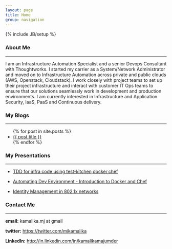 ```yaml
---
layout: page
title: Home
group: navigation
---
```

{% include JB/setup %}

### About Me
------------      
  I am an Infrastructure Automation Specialist and a senior Devops Consultant with Thoughtworks.
  I started my carrier as a System/Network Administrator and moved on to Infrastructure Automation across private and public clouds (AWS, Openstack, Cloudstack).
  I work closely with project teams to set up their project infrastructure and interact with customer IT Ops teams to ensure that our solutions seamlessly work in development and production environments.
  I am currently interested in Infrastructure and Application Security, IaaS, PaaS and Continuous delivery.

### My Blogs
------------

  <ul>
    {% for post in site.posts %}
      <li>
        <a href="{{ post.url }}">{{ post.title }}</a>
      </li>
    {% endfor %}
  </ul>

### My Presentations
--------------------

<ul>
  <li>
    <a href="http://www.slideshare.net/kamalikamj/testing-for-infra-code-using-testkitchendockerchef">TDD for infra code using test-kitchen,docker,chef</a>
  </li>
  </ul>

<ul>
  <li>
    <a href="http://www.slideshare.net/kamalikamj/automating-dev-environment-introduction-to">Automating Dev Environment - Introduction to Docker and Chef</a>
  </li>
  </ul>

<ul>
  <li>
    <a href="http://www.slideshare.net/kamalikamj/identity-management-15171366">Identity Management in 802.1x networks</a>
  </li>
  </ul>


### Contact Me
--------------
  
  **email:** kamalika.mj at gmail

  **twitter:** <a href="https://twitter.com/mjkamalika">https://twitter.com/mjkamalika</a>
  
  **LinkedIn:** <a href="http://in.linkedin.com/in/kamalikamajumder">http://in.linkedin.com/in/kamalikamajumder</a>



